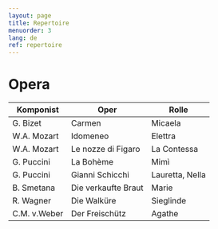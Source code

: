 ```yaml
---
layout: page
title: Repertoire
menuorder: 3
lang: de
ref: repertoire
---
```


# Opera	

| Komponist | Oper | Rolle |
| -------- | ----- | ---- |
| G. Bizet | Carmen | Micaela |
| W.A. Mozart | Idomeneo | Elettra |
| W.A. Mozart | Le nozze di Figaro | La Contessa |
| G. Puccini | La Bohème | Mimì |
| G. Puccini | Gianni Schicchi | Lauretta, Nella |
| B. Smetana | Die verkaufte Braut | Marie |
| R. Wagner | Die Walküre | Sieglinde |
| C.M. v.Weber | Der Freischütz | Agathe |

